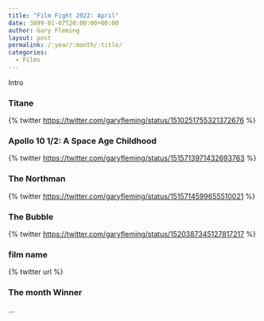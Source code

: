 ```yaml
---
title: "Film Fight 2022: April"
date: 3899-01-07T20:00:00+00:00
author: Gary Fleming
layout: post
permalink: /:year/:month/:title/
categories:
  - Films
---
```


Intro

### Titane

{% twitter https://twitter.com/garyfleming/status/1510251755321372676 %}

### Apollo 10 1/2: A Space Age Childhood

{% twitter https://twitter.com/garyfleming/status/1515713971432693763 %}

### The Northman

{% twitter https://twitter.com/garyfleming/status/1515714599655510021 %}

### The Bubble

{% twitter https://twitter.com/garyfleming/status/1520387345127817217 %}

### film name

{% twitter url %}


### The month Winner

...
